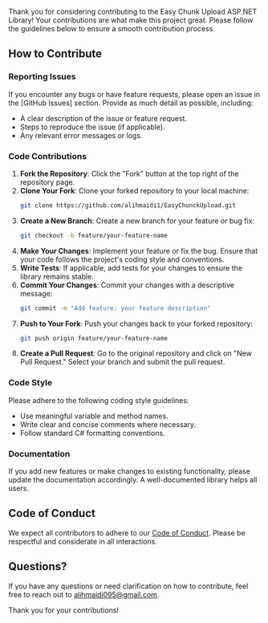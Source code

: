 Thank you for considering contributing to the Easy Chunk Upload ASP.NET Library! Your contributions are what make this project great. Please follow the guidelines below to ensure a smooth contribution process.

## How to Contribute

### Reporting Issues
If you encounter any bugs or have feature requests, please open an issue in the [GitHub Issues] section. Provide as much detail as possible, including:
- A clear description of the issue or feature request.
- Steps to reproduce the issue (if applicable).
- Any relevant error messages or logs.

### Code Contributions
1. **Fork the Repository**: Click the "Fork" button at the top right of the repository page.
2. **Clone Your Fork**: Clone your forked repository to your local machine:
   ```bash
   git clone https://github.com/alihmaidi1/EasyChunckUpload.git
   ```
3. **Create a New Branch**: Create a new branch for your feature or bug fix:
   ```bash
   git checkout -b feature/your-feature-name
   ```
4. **Make Your Changes**: Implement your feature or fix the bug. Ensure that your code follows the project's coding style and conventions.
5. **Write Tests**: If applicable, add tests for your changes to ensure the library remains stable.
6. **Commit Your Changes**: Commit your changes with a descriptive message:
   ```bash
   git commit -m "Add feature: your feature description"
   ```
7. **Push to Your Fork**: Push your changes back to your forked repository:
   ```bash
   git push origin feature/your-feature-name
   ```
8. **Create a Pull Request**: Go to the original repository and click on "New Pull Request." Select your branch and submit the pull request.

### Code Style
Please adhere to the following coding style guidelines:
- Use meaningful variable and method names.
- Write clear and concise comments where necessary.
- Follow standard C# formatting conventions.

### Documentation
If you add new features or make changes to existing functionality, please update the documentation accordingly. A well-documented library helps all users.

## Code of Conduct
We expect all contributors to adhere to our [Code of Conduct](CODE_OF_CONDUCT.md). Please be respectful and considerate in all interactions.

## Questions?
If you have any questions or need clarification on how to contribute, feel free to reach out to [alihmaidi095@gmail.com](mailto:alihmaidi095@gmail.com).

Thank you for your contributions!
```
